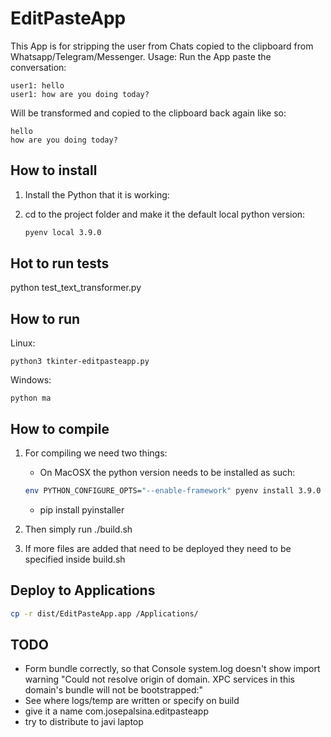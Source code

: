 # EditPasteApp

This App is for stripping the user from Chats copied to the clipboard from Whatsapp/Telegram/Messenger. Usage: Run the App paste the conversation:

    user1: hello
    user1: how are you doing today?

Will be transformed and copied to the clipboard back again like so:

    hello
    how are you doing today?

## How to install

1. Install the Python that it is working:

2. cd to the project folder and make it the default local python version:
    ```bash
    pyenv local 3.9.0
    ```
## Hot to run tests

python test_text_transformer.py

## How to run

Linux:

    python3 tkinter-editpasteapp.py

Windows:

    python ma

## How to compile

1. For compiling we need two things:
    - On MacOSX the python version needs to be installed as such:
    
    ```bash
    env PYTHON_CONFIGURE_OPTS="--enable-framework" pyenv install 3.9.0
    ```

    - pip install pyinstaller

2. Then simply run ./build.sh

3. If more files are added that need to be deployed they need to be specified inside build.sh

## Deploy to Applications

```bash
cp -r dist/EditPasteApp.app /Applications/
```

## TODO

- Form bundle correctly, so that Console system.log doesn't show import warning "Could not resolve origin of domain. XPC services in this domain's bundle will not be bootstrapped:"
- See where logs/temp are written or specify on build
- give it a name com.josepalsina.editpasteapp
- try to distribute to javi laptop
